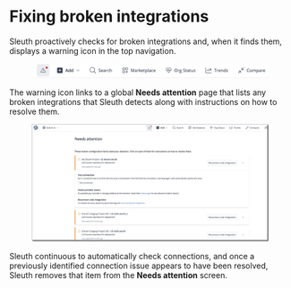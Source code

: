# Fixing broken integrations

Sleuth proactively checks for broken integrations and, when it finds them, displays a warning icon in the top navigation.&#x20;

<figure><img src="../.gitbook/assets/image (1) (1) (1).png" alt=""><figcaption></figcaption></figure>

The warning icon links to a global **Needs attention** page that lists any broken integrations that Sleuth detects along with instructions on how to resolve them.&#x20;

<figure><img src="../.gitbook/assets/image (1) (1).png" alt=""><figcaption></figcaption></figure>

Sleuth continuous to automatically check connections, and once a previously identified connection issue appears to have been resolved, Sleuth removes that item from the **Needs attention** screen.&#x20;
